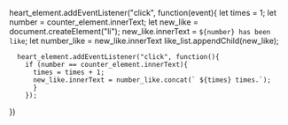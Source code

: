 heart_element.addEventListener("click", function(event){
  let times = 1;
  let number = counter_element.innerText;
  let new_like = document.createElement("li");
  new_like.innerText = `${number} has been like`;
  let number_like =  new_like.innerText
  like_list.appendChild(new_like);

      heart_element.addEventListener("click", function(){
        if (number == counter_element.innerText){
          times = times + 1;
          new_like.innerText = number_like.concat(` ${times} times.`);
          }
        });
})

